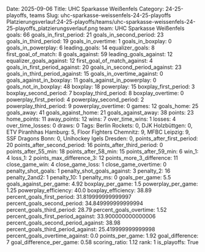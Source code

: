 Date: 2025-09-06
Title: UHC Sparkasse Weißenfels
Category: 24-25-playoffs, teams
Slug: uhc-sparkasse-weissenfels-24-25-playoffs
Platzierungsverlauf:24-25-playoffs/teams/uhc-sparkasse-weissenfels-24-25-playoffs_platzierungsverlauf.png
team: UHC Sparkasse Weißenfels
goals: 66
goals_in_first_period: 21
goals_in_second_period: 23
goals_in_third_period: 19
goals_in_overtime: 1
goals_in_boxplay: 0
goals_in_powerplay: 6
leading_goals: 14
equalizer_goals: 8
first_goal_of_match: 8
goals_against: 59
leading_goals_against: 12
equalizer_goals_against: 12
first_goal_of_match_against: 4
goals_in_first_period_against: 20
goals_in_second_period_against: 23
goals_in_third_period_against: 15
goals_in_overtime_against: 0
goals_against_in_boxplay: 11
goals_against_in_powerplay: 0
goals_not_in_boxplay: 48
boxplay: 18
powerplay: 15
boxplay_first_period: 3
boxplay_second_period: 7
boxplay_third_period: 8
boxplay_overtime: 0
powerplay_first_period: 4
powerplay_second_period: 2
powerplay_third_period: 9
powerplay_overtime: 0
games: 12
goals_home: 25
goals_away: 41
goals_against_home: 21
goals_against_away: 38
points: 23
home_points: 11
away_points: 12
wins: 7
over_time_wins: 1
losses: 4
over_time_losses: 0
draws: 0
Tags:  Berlin Rockets: 0,  DJK Holzbüttgen: 0,  ETV Piranhhas Hamburg: 5,  Floor Fighters Chemnitz: 9,  MFBC Leipzig: 9,  SSF Dragons Bonn: 0,  Unihockey Igels Dresden: 0,
points_after_first_period: 20
points_after_second_period: 16
points_after_third_period: 0
points_after_55_min: 18
points_after_58_min: 15
points_after_59_min: 6
win_1: 4
loss_1: 2
points_max_difference_3: 12
points_more_3_difference: 11
close_game_win: 4
close_game_loss: 1
close_game_overtime: 0
penalty_shot_goals: 1
penalty_shot_goals_against: 3
penalty_2: 16
penalty_2and2: 1
penalty_10: 1
penalty_ms: 0
goals_per_game: 5.5
goals_against_per_game: 4.92
boxplay_per_game: 1.5
powerplay_per_game: 1.25
powerplay_efficiency: 40.0
boxplay_efficiency: 38.89
percent_goals_first_period: 31.819999999999997
percent_goals_second_period: 34.849999999999994
percent_goals_third_period: 28.79
percent_goals_overtime: 1.52
percent_goals_first_period_against: 33.900000000000006
percent_goals_second_period_against: 38.98
percent_goals_third_period_against: 25.419999999999998
percent_goals_overtime_against: 0.0
points_per_game: 1.92
goal_difference: 7
goal_difference_per_game: 0.58
scoring_ratio: 1.12
rank: 1
is_playoffs: True
